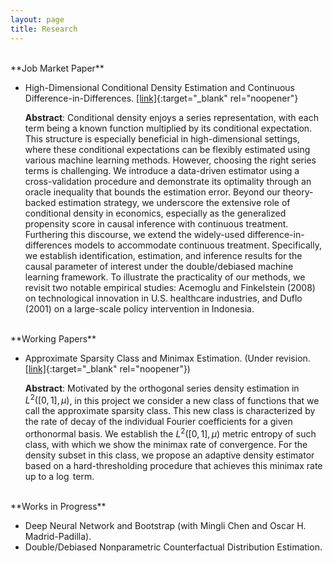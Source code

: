 ```yaml
---
layout: page
title: Research
---
```

<br/>
**Job Market Paper**

* High-Dimensional Conditional Density Estimation and Continuous Difference-in-Differences. [[link]](/notes/JMP.pdf){:target="_blank" rel="noopener"}

   **Abstract**: Conditional density enjoys a series representation, with each term being a known function multiplied by its conditional expectation. This structure is especially beneficial in high-dimensional settings, where these conditional expectations can be flexibly estimated using various machine learning methods. However, choosing the right series terms is challenging. We introduce a data-driven estimator using a cross-validation procedure and demonstrate its optimality through an oracle inequality that bounds the estimation error. Beyond our theory-backed estimation strategy, we underscore the extensive role of conditional density in economics, especially as the generalized propensity score in causal inference with continuous treatment. Furthering this discourse, we extend the widely-used difference-in-differences models to accommodate continuous treatment. Specifically, we establish identification, estimation, and inference results for the causal parameter of interest under the double/debiased machine learning framework. To illustrate the practicality of our methods, we revisit two notable empirical studies: Acemoglu and Finkelstein (2008) on technological innovation in U.S. healthcare industries, and Duflo (2001) on a large-scale policy intervention in Indonesia.
   
<br/>
**Working Papers**

* Approximate Sparsity Class and Minimax Estimation. (Under revision. [[link]](/notes/minimax_joe.pdf){:target="_blank" rel="noopener"})

   **Abstract**: Motivated by the orthogonal series density estimation in $L^2([0,1],\mu)$, in this project we consider a new class of functions that we call the approximate sparsity class. This new class is characterized by the rate of decay of the individual Fourier coefficients for a given orthonormal basis. We establish the $L^2([0,1],\mu)$ metric entropy of such class, with which we show the minimax rate of convergence. For the density subset in this class, we propose an adaptive density estimator based on a hard-thresholding procedure that achieves this minimax rate up to a $\log$ term.

<br/>
**Works in Progress**

* Deep Neural Network and Bootstrap (with Mingli Chen and Oscar H. Madrid-Padilla).
* Double/Debiased Nonparametric Counterfactual Distribution Estimation.
